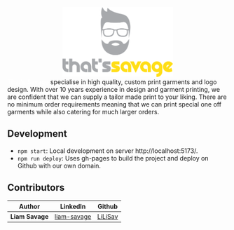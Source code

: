 <div align="center">
<a href="https://thatssavage.ie/">
    <img width="50%" src="public/Logo.png" />
</a>
</div>

<a href="https://thatssavage.ie/" style="text-decoration: none; color: white">
That's Savage
</a> specialise in high quality, custom print garments and logo design. With over 10 years experience in design and garment printing, we are confident that we can supply a tailor made print to your liking. There are no minimum order requirements meaning that we can print special one off garments while also catering for much larger orders.

## Development

- `npm start`: Local development on server http://localhost:5173/.
- `npm run deploy`: Uses gh-pages to build the project and deploy on Github with our own domain.

## Contributors

| Author          | LinkedIn                                                         | Github                                |
| --------------- | ---------------------------------------------------------------- | ------------------------------------- |
| **Liam Savage** | [liam-savage](https://www.linkedin.com/in/liam-savage-72b532101) | [LiLiSav](https://github.com/LiLiSav) |
